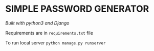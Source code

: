 # SIMPLE PASSWORD GENERATOR 
 *Built with python3 and  Django*

Requirements are in `requirements.txt` file

To run local server `python manage.py runserver`
